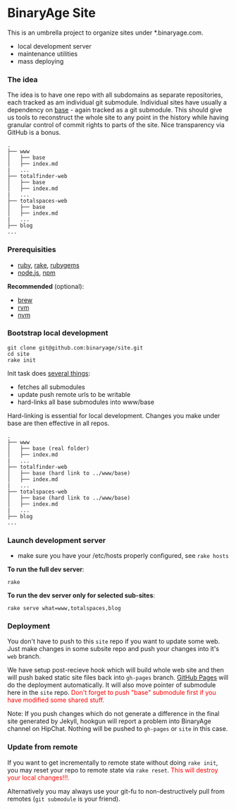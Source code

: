 # BinaryAge Site

This is an umbrella project to organize sites under *.binaryage.com.

  * local development server
  * maintenance utilities
  * mass deploying
  
### The idea

The idea is to have one repo with all subdomains as separate repositories, each tracked as am individual git submodule. Individual sites have usually a dependency on [base](/binaryage/base) - again tracked as a git submodule. This should give us tools to reconstruct the whole site to any point in the history while having granular control of commit rights to parts of the site. Nice transparency via GitHub is a bonus.

    .
    ├── www
    │   ├── base
    │   ├── index.md
    |   ...
    ├── totalfinder-web
    │   ├── base
    │   ├── index.md
    |   ...
    ├── totalspaces-web
    │   ├── base
    │   ├── index.md
    |   ...
    ├── blog
    ...
  
### Prerequisities

  * [ruby](http://www.ruby-lang.org), [rake](http://rake.rubyforge.org), [rubygems](http://rubygems.org)
  * [node.js](http://nodejs.org), [npm](http://npmjs.org)
  
**Recommended** (optional):

  * [brew](http://mxcl.github.com/homebrew)
  * [rvm](http://beginrescueend.com)
  * [nvm](https://github.com/creationix/nvm)
  
### Bootstrap local development

    git clone git@github.com:binaryage/site.git
    cd site
    rake init
    
Init task does [several things](https://github.com/binaryage/site/blob/master/rakefile#L120-153):
  
  * fetches all submodules
  * update push remote urls to be writable
  * hard-links all base submodules into www/base
  
Hard-linking is essential for local development. Changes you make under base are then effective in all repos.

    .
    ├── www
    │   ├── base (real folder)
    │   ├── index.md
    |   ...
    ├── totalfinder-web
    │   ├── base (hard link to ../www/base)
    │   ├── index.md
    |   ...
    ├── totalspaces-web
    │   ├── base (hard link to ../www/base)
    │   ├── index.md
    |   ...
    ├── blog
    ...

    
### Launch development server

  * make sure you have your /etc/hosts properly configured, see `rake hosts`

**To run the full dev server**:

    rake
    
**To run the dev server only for selected sub-sites**:

    rake serve what=www,totalspaces,blog

### Deployment

You don't have to push to this `site` repo if you want to update some web.
Just make changes in some subsite repo and push your changes into it's `web` branch. 

We have setup post-recieve hook which will build whole web site and then will push baked static site files back into `gh-pages` branch. [GitHub Pages](//pages.github.com) will do the deployment automatically. It will also move pointer of submodule here in the `site` repo.  <span style="color:red">Don't forget to push "base" submodule first if you have modified some shared stuff.</span>

Note: If you push changes which do not generate a difference in the final site generated by Jekyll, hookgun will report a problem into BinaryAge channel on HipChat. Nothing will be pushed to `gh-pages` or `site` in this case.

### Update from remote

If you want to get incrementally to remote state without doing `rake init`, you may reset your repo to remote state via `rake reset`. <span style="color:red">This will destroy your local changes!!!.</span>

Alternatively you may always use your git-fu to non-destructively pull from remotes (`git submodule` is your friend).